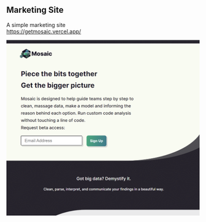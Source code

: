 ## Marketing Site
A simple marketing site  
https://getmosaic.vercel.app/  

![Screenshot of mosaic](./mosaic.png)
